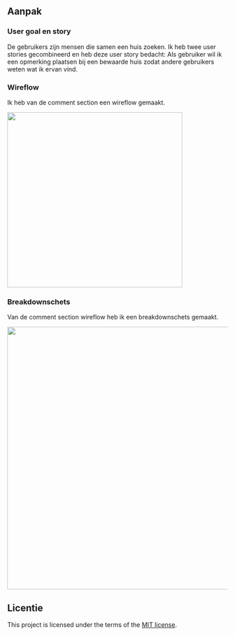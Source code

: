 ## Aanpak

### User goal en story

De gebruikers zijn mensen die samen een huis zoeken. Ik heb twee user stories gecombineerd en heb deze user story bedacht: Als gebruiker wil ik een opmerking plaatsen bij een bewaarde huis zodat andere gebruikers weten wat ik ervan vind. 

### Wireflow

Ik heb van de comment section een wireflow gemaakt.

<img src= "https://github.com/Hadil24A/fix-the-flow-wireflow/assets/144008714/16345c16-ebe3-4531-972a-619172e288e8" width= "400px"> 


### Breakdownschets

Van de comment section wireflow heb ik een breakdownschets gemaakt.

<img src= "https://github.com/Hadil24A/fix-the-flow-wireflow/assets/144008714/f772cd11-0f10-4830-b50d-3ae1b2741f00" width= "600px">

## Licentie

This project is licensed under the terms of the [MIT license](./LICENSE).
